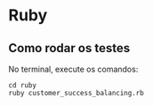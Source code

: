 # Ruby

## Como rodar os testes

No terminal, execute os comandos:

```
cd ruby
ruby customer_success_balancing.rb
```